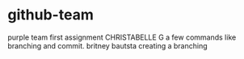 # github-team
purple team first assignment
CHRISTABELLE G
a few commands like branching and commit. 
britney bautsta
creating a branching
